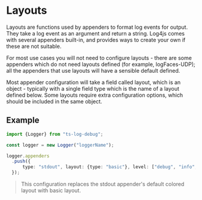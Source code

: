 # Layouts

Layouts are functions used by appenders to format log events for output. They take a log event as an argument and return a string. Log4js comes with several appenders built-in, and provides ways to create your own if these are not suitable.

For most use cases you will not need to configure layouts - there are some appenders which do not need layouts defined (for example, logFaces-UDP); all the appenders that use layouts will have a sensible default defined.

Most appender configuration will take a field called layout, which is an object - typically with a single field type which is the name of a layout defined below. Some layouts require extra configuration options, which should be included in the same object.

## Example

```typescript
import {Logger} from "ts-log-debug";

const logger = new Logger("loggerName");

logger.appenders
  .push({
      type: "stdout", layout: {type: "basic"}, level: ["debug", "info", "trace"]
  });
```
> This configuration replaces the stdout appender's default colored layout with basic layout.
